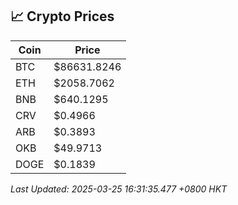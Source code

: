 ## 📈 Crypto Prices

| Coin | Price |
| ---- | ----- |
| BTC | $86631.8246 |
| ETH | $2058.7062 |
| BNB | $640.1295 |
| CRV | $0.4966 |
| ARB | $0.3893 |
| OKB | $49.9713 |
| DOGE | $0.1839 |

_Last Updated: 2025-03-25 16:31:35.477 +0800 HKT_